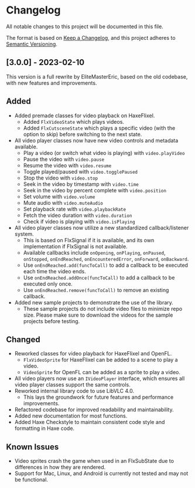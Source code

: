 # Changelog
All notable changes to this project will be documented in this file.

The format is based on [Keep a Changelog](https://keepachangelog.com/en/1.0.0/), and this project adheres to [Semantic Versioning](https://semver.org/spec/v2.0.0.html).

## [3.0.0] - 2023-02-10
This version is a full rewrite by EliteMasterEric, based on the old codebase, with new features and improvements.
## Added
- Added premade classes for video playback on HaxeFlixel.
    - Added `FlxVideoState` which plays videos.
    - Added `FlxCutsceneState` which plays a specific video (with the option to skip) before switching to the next state.
- All video player classes now have new video controls and metadata available.
    - Play a video (or switch what video is playing) with `video.playVideo`
    - Pause the video with `video.pause`
    - Resume the video with `video.resume`
    - Toggle played/paused with `video.togglePaused`
    - Stop the video with `video.stop`
    - Seek in the video by timestamp with `video.time`
    - Seek in the video by percent complete with `video.position`
    - Set volume with `video.volume`
    - Mute audio with `video.muteAudio`
    - Set playback rate with `video.playbackRate`
    - Fetch the video duration with `video.duration`
    - Check if video is playing with `video.isPlaying`
- All video player classes now utilize a new standardized callback/listener system.
    - This is based on FlxSignal if it is available, and its own implementation if FlxSignal is not available.
    - Available callbacks include `onOpening`, `onPlaying`, `onPaused`, `onStopped`, `onEndReached`, `onEncounteredError`, `onForward`, `onBackward`.
    - Use `onEndReached.add(funcToCall)` to add a callback to be executed each time the video ends.
    - Use `onEndReached.addOnce(funcToCall)` to add a callback to be executed only once.
    - Use `onEndReached.remove(funcToCall)` to remove an existing callback.
- Added new sample projects to demonstrate the use of the library.
    - These sample projects do not include video files to minimize repo size. Please make sure to download the videos for the sample projects before testing.
## Changed
- Reworked classes for video playback for HaxeFlixel and OpenFL.
    - `FlxVideoSprite` for HaxeFlixel can be added to a scene to play a video.
    - `VideoSprite` for OpenFL can be added as a sprite to play a video.
- All video players now use an `IVideoPlayer` interface, which ensures all video player classes support the same controls.
- Reworked internal library code to use LibVLC 4.0.
    - This lays the groundwork for future features and performance improvements.
- Refactored codebase for improved readability and maintainability.
- Added new documentation for most functions.
- Added Haxe Checkstyle to maintain consistent code style and formatting in Haxe code.
## Known Issues
- Video sprites crash the game when used in an FlxSubState due to differences in how they are rendered.
- Support for Mac, Linux, and Android is currently not tested and may not be functional.
